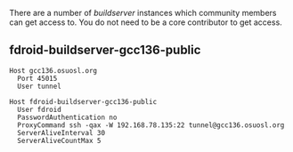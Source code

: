 

There are a number of _buildserver_ instances which community members can get
access to.  You do not need to be a core contributor to get access.


## fdroid-buildserver-gcc136-public

```config
Host gcc136.osuosl.org
  Port 45015
  User tunnel

Host fdroid-buildserver-gcc136-public
  User fdroid
  PasswordAuthentication no 
  ProxyCommand ssh -qax -W 192.168.78.135:22 tunnel@gcc136.osuosl.org
  ServerAliveInterval 30
  ServerAliveCountMax 5
```

